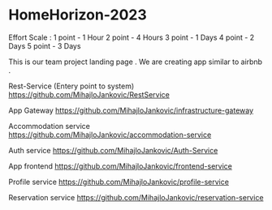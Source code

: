 # HomeHorizon-2023

Effort Scale : 
1 point - 1 Hour
2 point - 4 Hours
3 point - 1 Days
4 point - 2 Days
5 point - 3 Days

This is our team project landing page . We are creating app similar to airbnb .

Rest-Service (Entery point to system)  https://github.com/MihajloJankovic/RestService

App Gateway https://github.com/MihajloJankovic/infrastructure-gateway

Accommodation service https://github.com/MihajloJankovic/accommodation-service

Auth service https://github.com/MihajloJankovic/Auth-Service

App frontend https://github.com/MihajloJankovic/frontend-service

Profile service https://github.com/MihajloJankovic/profile-service

Reservation service https://github.com/MihajloJankovic/reservation-service
